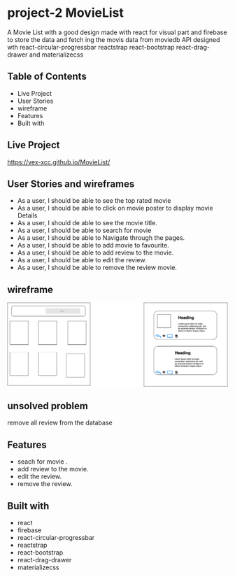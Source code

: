 # project-2 MovieList

A Movie List with a good design made with  react for visual part and firebase to store the data and fetch ing the movis data from  moviedb API designed wth react-circular-progressbar reactstrap react-bootstrap react-drag-drawer and materializecss




## Table of Contents

* Live Project
* User Stories
* wireframe
* Features
* Built with

## Live Project
https://vex-xcc.github.io/MovieList/

## User Stories and wireframes 

*  As a user, I should be able to see the top rated movie
*  As a user, I should be able to click on movie poster to display movie Details
*  As a user, I should de able to see the movie title.
*  As a user, I should be able to search for movie 
*  As a user, I should be able to Navigate through the pages.
*  As a user, I should be able to add movie to favourite.
*  As a user, I should be able to add review to the movie.
*  As a user, I should be able to edit  the review.
*  As a user, I should be able to remove the review movie.





## wireframe  

![Caption for the picture.](image/wireframe.png)


## unsolved problem

remove all review from the database




## Features


* seach for movie .
* add review to the movie.
* edit the review.
* remove the review. 




## Built with

* react
* firebase
* react-circular-progressbar
* reactstrap
* react-bootstrap
* react-drag-drawer
* materializecss








